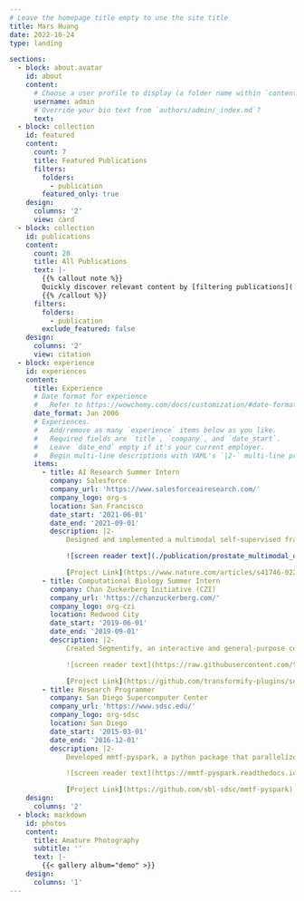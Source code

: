 ```yaml
---
# Leave the homepage title empty to use the site title
title: Mars Huang
date: 2022-10-24
type: landing

sections:
  - block: about.avatar
    id: about
    content:
      # Choose a user profile to display (a folder name within `content/authors/`)
      username: admin
      # Override your bio text from `authors/admin/_index.md`?
      text:
  - block: collection
    id: featured
    content:
      count: 7
      title: Featured Publications
      filters:
        folders:
          - publication
        featured_only: true
    design:
      columns: '2'
      view: card
  - block: collection 
    id: publications
    content:
      count: 20
      title: All Publications
      text: |-
        {{% callout note %}}
        Quickly discover relevant content by [filtering publications](./publication/).
        {{% /callout %}}
      filters:
        folders:
          - publication
        exclude_featured: false
    design:
      columns: '2'
      view: citation
  - block: experience
    id: experiences
    content:
      title: Experience
      # Date format for experience
      #   Refer to https://wowchemy.com/docs/customization/#date-format
      date_format: Jan 2006
      # Experiences.
      #   Add/remove as many `experience` items below as you like.
      #   Required fields are `title`, `company`, and `date_start`.
      #   Leave `date_end` empty if it's your current employer.
      #   Begin multi-line descriptions with YAML's `|2-` multi-line prefix.
      items:
        - title: AI Research Summer Intern
          company: Salesforce
          company_url: 'https://www.salesforceairesearch.com/'
          company_logo: org-s
          location: San Francisco
          date_start: '2021-06-01'
          date_end: '2021-09-01'
          description: |2-
              Designed and implemented a multimodal self-supervised framework for prostate cancer long-term outcome prediction.

              ![screen reader text](./publication/prostate_multimodal_oncology/featured.jpeg "The multimodal architecture is composed of two parts: a stack to parse a variable number of digital histopathology slides and another stack to merge the resultant features and predict binary long-term outcomes.")

              [Project Link](https://www.nature.com/articles/s41746-022-00613-w)
        - title: Computational Biology Summer Intern 
          company: Chan Zuckerberg Initiative (CZI)
          company_url: 'https://chanzuckerberg.com/'
          company_logo: org-czi
          location: Redwood City
          date_start: '2019-06-01'
          date_end: '2019-09-01'
          description: |2-
              Created Segmentify, an interactive and general-purpose cell segmentation plugin for the image viewer Napari

              ![screen reader text](https://raw.githubusercontent.com/transformify-plugins/segmentify/master/figs/segmentify.gif "In the example above, the user is using segmentify to segment out the nucleus, cytoplasm and the background for all the cells in the image. The trained classifier is used to predict the label for all the remaining unlabeled pixels, and the segmentation output is displayed at the segmentation labels layer.")

              [Project Link](https://github.com/transformify-plugins/segmentify)
        - title: Research Programmer
          company: San Diego Supercomputer Center
          company_url: 'https://www.sdsc.edu/'
          company_logo: org-sdsc
          location: San Diego
          date_start: '2015-03-01'
          date_end: '2016-12-01'
          description: |2-
              Developed mmtf-pyspark, a python package that parallelizes analysis and mining of protein data using Apache-Spark

              ![screen reader text](https://mmtf-pyspark.readthedocs.io/en/latest/_images/ProteinDnaComplex.png "Visualization of Protein-DNA complex using MMTF-PySpark.")

              [Project Link](https://github.com/sbl-sdsc/mmtf-pyspark)
    design:
      columns: '2'
  - block: markdown
    id: photos
    content:
      title: Amature Photography
      subtitle: ''
      text: |-
        {{< gallery album="demo" >}}
    design:
      columns: '1' 
---
```

